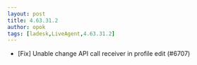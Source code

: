 ```yaml
---
layout: post
title: 4.63.31.2
author: opok
tags: [ladesk,LiveAgent,4.63.31.2]
---
```


- [Fix] Unable change API call receiver in profile edit (#6707)

